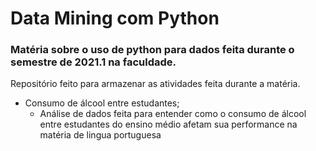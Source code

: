 # Data Mining com Python
### Matéria sobre o uso de python para dados feita durante o semestre de 2021.1 na faculdade.

Repositório feito para armazenar as atividades feita durante a matéria.

* Consumo de álcool entre estudantes;
   * Análise de dados feita para entender como o consumo de álcool entre estudantes do ensino médio afetam sua performance na matéria de lingua portuguesa
